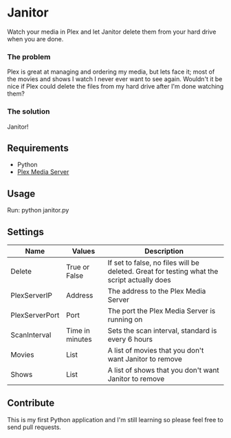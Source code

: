 Janitor
=====
Watch your media in Plex and let Janitor delete them from your hard drive when you are done.

### The problem
Plex is great at managing and ordering my media, but lets face it; most of the movies and shows I watch I never ever want to see again. Wouldn't it be nice if Plex could delete the files from my hard drive after I'm done watching them?

### The solution
Janitor!

## Requirements
* Python
* [Plex Media Server](https://plex.tv/downloads)

## Usage
Run:
    python janitor.py

## Settings
Name | Values | Description
--- | --- | ---
Delete | True or False | If set to false, no files will be deleted. Great for testing what the script actually does
PlexServerIP | Address | The address to the Plex Media Server
PlexServerPort | Port | The port the Plex Media Server is running on
ScanInterval | Time in minutes | Sets the scan interval, standard is every 6 hours
Movies | List | A list of movies that you don't want Janitor to remove
Shows | List | A list of shows that you don't want Janitor to remove

## Contribute
This is my first Python application and I'm still learning so please feel free to send pull requests.
